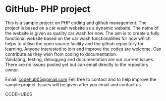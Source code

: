 # GitHub- PHP project


This is a sample project on PHP coding and github management. 
The project is based on a car wash website as a dynamic website. 
The name of the website is given as quality car wash for now. 
The aim is to create a fully functional website based on the car wash functionalities for now
which helps to utilise the open source facility and the github repository for learning. 
Anyone interested to join and improve the codes are welcome.
Can contribute as they wish from coding to documentation.  
Validating, testing, debugging and documentation are our current issues.
There are no issues posted yet but can email directly to the repository owner.

Email: codehub05@gmail.com
Fell free to contact and to help improve the sample project. Issues will be given after you email and contact us.

CODEHUB05
